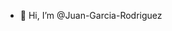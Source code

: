 - 👋 Hi, I’m @Juan-Garcia-Rodriguez


<!---
Juan-Garcia-Rodriguez/Juan-Garcia-Rodriguez is a ✨ special ✨ repository because its `README.md` (this file) appears on your GitHub profile.
You can click the Preview link to take a look at your changes.
--->

